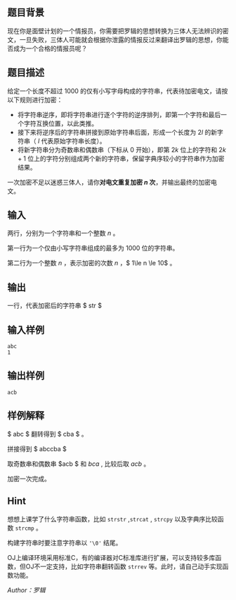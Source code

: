 ## 题目背景

现在你是面壁计划的一个情报员，你需要把罗辑的思想转换为三体人无法辨识的密文，一旦失败，三体人可能就会根据你泄露的情报反过来翻译出罗辑的思想，你能否成为一个合格的情报员呢？

## 题目描述
给定一个长度不超过 $1000$ 的仅有小写字母构成的字符串，代表待加密电文，请按以下规则进行加密：

- 将字符串逆序，即将字符串进行逐个字符的逆序排列，即第一个字符和最后一个字符互换位置，以此类推。
- 接下来将逆序后的字符串拼接到原始字符串后面，形成一个长度为 $2l$ 的新字符串（ $l$ 代表原始字符串长度）。
- 将新字符串分为奇数串和偶数串（下标从 $0$ 开始），即第 $2k$ 位上的字符和 $2k+1$ 位上的字符分别组成两个新的字符串，保留字典序较小的字符串作为加密结果。

一次加密不足以迷惑三体人，请你**对电文重复加密 $n$ 次**，并输出最终的加密电文。



## 输入

两行，分别为一个字符串和一个整数 $n$ 。

第一行为一个仅由小写字符串组成的最多为 $1000$ 位的字符串。

第二行为一个整数 $n$ ，表示加密的次数 $n$ ，$ 1\le n \le 10$ 。


## 输出

一行，代表加密后的字符串 $ str $

## 输入样例


    abc
    1

## 输出样例


    acb


## 样例解释

$ abc $ 翻转得到 $ cba $ 。

拼接得到 $ abccba $

取奇数串和偶数串 $acb $ 和 $bca$ , 比较后取 $acb$ 。

加密一次完成。 

## Hint 

想想上课学了什么字符串函数，比如 `strstr` ,`strcat` , `strcpy` 以及字典序比较函数 `strcmp` 。

构建字符串时要注意字符串以 `'\0'` 结尾。

OJ上编译环境采用标准C，有的编译器对C标准库进行扩展，可以支持较多库函数，但OJ不一定支持，比如字符串翻转函数 `strrev` 等。此时，请自己动手实现函数功能。

*Author：罗辑*
